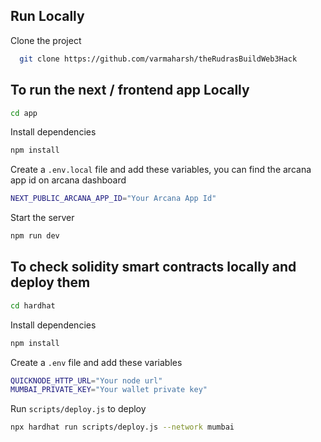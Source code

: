 ## Run Locally

Clone the project

```bash
  git clone https://github.com/varmaharsh/theRudrasBuildWeb3Hack
```

## To run the next / frontend app Locally

```bash
cd app
```

Install dependencies

```bash
npm install
```

Create a `.env.local` file and add these variables, you can find the arcana app id on arcana dashboard

```bash
NEXT_PUBLIC_ARCANA_APP_ID="Your Arcana App Id"
```

Start the server

```bash
npm run dev
```

## To check solidity smart contracts locally and deploy them

```bash
cd hardhat
```

Install dependencies

```bash
npm install
```

Create a `.env` file and add these variables

```bash
QUICKNODE_HTTP_URL="Your node url"
MUMBAI_PRIVATE_KEY="Your wallet private key"
```

Run `scripts/deploy.js` to deploy

```bash
npx hardhat run scripts/deploy.js --network mumbai
```
